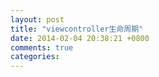 ```yaml
---
layout: post
title: "viewcontroller生命周期"
date: 2014-02-04 20:38:21 +0800
comments: true
categories: 
---
```

